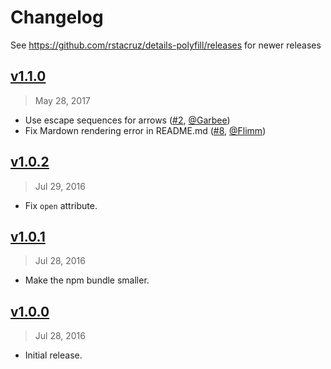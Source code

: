 # Changelog

See https://github.com/rstacruz/details-polyfill/releases for newer releases

## [v1.1.0]

> May 28, 2017

- Use escape sequences for arrows ([#2], [@Garbee])
- Fix Mardown rendering error in README.md ([#8], [@Flimm])

[v1.1.0]: https://github.com/rstacruz/details-polyfill/compare/v1.0.2...v1.1.0

## [v1.0.2]

> Jul 29, 2016

- Fix `open` attribute.

[v1.0.2]: https://github.com/rstacruz/details-polyfill/compare/v1.0.1...v1.0.2

## [v1.0.1]

> Jul 28, 2016

- Make the npm bundle smaller.

[v1.0.1]: https://github.com/rstacruz/details-polyfill/compare/v1.0.0...v1.0.1

## [v1.0.0]

> Jul 28, 2016

- Initial release.

[v1.0.0]: https://github.com/rstacruz/details-polyfill/tree/v1.0.0
[#2]: https://github.com/rstacruz/details-polyfill/issues/2
[#8]: https://github.com/rstacruz/details-polyfill/issues/8
[@garbee]: https://github.com/Garbee
[@flimm]: https://github.com/Flimm
